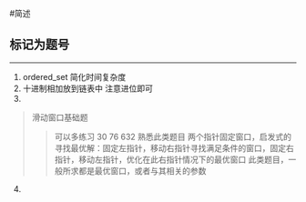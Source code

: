 #简述
## 标记为题号
***
1. ordered_set 简化时间复杂度
2. 十进制相加放到链表中 注意进位即可
3. 
>滑动窗口基础题 
>>可以多练习 30 76 632 熟悉此类题目 
>>两个指针固定窗口，启发式的寻找最优解：固定左指针，移动右指针寻找满足条件的窗口，固定右指针，移动左指针，优化在此右指针情况下的最优窗口
>>此类题目，一般所求都是最优窗口，或者与其相关的参数
4. 
